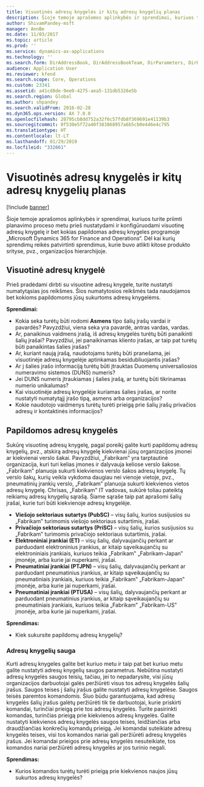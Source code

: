 ```yaml
---
title: Visuotinės adresų knygelės ir kitų adresų knygelių planas
description: Šioje temoje aprašomos aplinkybės ir sprendimai, kuriuos turite priimti planavimo proceso metu prieš nustatydami ir konfigūruodami visuotinę adresų knygelę ir bet kokias papildomas adresų knygeles programoje „Microsoft Dynamics 365 for Finance and Operations“. Dėl kai kurių sprendimų reikės patvirtinti sprendimus, kurie buvo atlikti kitose produkto srityse, pvz., organizacijos hierarchijoje.
author: ShivamPandey-msft
manager: AnnBe
ms.date: 11/03/2017
ms.topic: article
ms.prod: ''
ms.service: dynamics-ax-applications
ms.technology: ''
ms.search.form: DirAddressBook, DirAddressBookTeam, DirParameters, DirPartyTable
audience: Application User
ms.reviewer: kfend
ms.search.scope: Core, Operations
ms.custom: 23341
ms.assetid: a41cd8de-9ee0-4275-aea5-131db5326e5b
ms.search.region: Global
ms.author: shpandey
ms.search.validFrom: 2016-02-28
ms.dyn365.ops.version: AX 7.0.0
ms.openlocfilehash: 20795cb8dd752a32f6c57fdb8f369691e41139b3
ms.sourcegitcommit: 0f530e5f72a40f383868957a6b5cb0e446e4c795
ms.translationtype: HT
ms.contentlocale: lt-LT
ms.lasthandoff: 01/29/2019
ms.locfileid: "332661"
---
```

# <a name="plan-for-the-global-address-book-and-other-address-books"></a>Visuotinės adresų knygelės ir kitų adresų knygelių planas

[!include [banner](../includes/banner.md)]

Šioje temoje aprašomos aplinkybės ir sprendimai, kuriuos turite priimti planavimo proceso metu prieš nustatydami ir konfigūruodami visuotinę adresų knygelę ir bet kokias papildomas adresų knygeles programoje „Microsoft Dynamics 365 for Finance and Operations“. Dėl kai kurių sprendimų reikės patvirtinti sprendimus, kurie buvo atlikti kitose produkto srityse, pvz., organizacijos hierarchijoje.

## <a name="global-address-book"></a>Visuotinė adresų knygelė

Prieš pradėdami dirbti su visuotine adresų knygele, turite nustatyti numatytąsias jos reikšmes. Šios numatytosios reikšmės tada naudojamos bet kokioms papildomoms jūsų sukurtoms adresų knygelėms.

**Sprendimai:**

- Kokia seka turėtų būti rodomi **Asmens** tipo šalių įrašų vardai ir pavardės? Pavyzdžiui, viena seka yra pavardė, antras vardas, vardas.
- Ar, panaikinus vaidmens įrašą, iš adresų knygelės turėtų būti panaikinti šalių įrašai? Pavyzdžiui, jei panaikinamas kliento įrašas, ar taip pat turėtų būti panaikintas šalies įrašas?
- Ar, kuriant naują įrašą, naudotojams turėtų būti pranešama, jei visuotinėje adresų knygelėje aptinkamas besidubliuojantis įrašas?
- Ar į šalies įrašo informaciją turėtų būti įtrauktas Duomenų universaliosios numeravimo sistemos (DUNS) numeris?
- Jei DUNS numeris įtraukiamas į šalies įrašą, ar turėtų būti tikrinamas numerio unikalumas?
- Kai visuotinėje adresų knygelėje kuriamas šalies įrašas, ar norite nustatyti numatytąjį įrašo tipą, asmens arba organizacijos?
- Kokie naudotojo vaidmenys turėtų turėti prieigą prie šalių įrašų privačios adresų ir kontaktinės informacijos?

## <a name="additional-address-books"></a>Papildomos adresų knygelės

Sukūrę visuotinę adresų knygelę, pagal poreikį galite kurti papildomų adresų knygelių, pvz., atskirą adresų knygelę kiekvienai jūsų organizacijos įmonei ar kiekvienai verslo šakai. Pavyzdžiui, „Fabrikam‟ yra tarptautinė organizacija, kuri turi kelias įmones ir dalyvauja keliose verslo šakose. „Fabrikam‟ planuoja sukurti kiekvienos verslo šakos adresų knygelę. Tų verslo šakų, kurių veikla vykdoma daugiau nei vienoje vietoje, pvz., pneumatinių įrankių verslo, „Fabrikam‟ planuoja sukurti kiekvienos vietos adresų knygelę. Chrisas, „Fabrikam‟ IT vadovas, sukūrė toliau pateiktą reikiamų adresų knygelių sąrašą. Šiame sąraše taip pat aprašomi šalių įrašai, kurie turi būti kiekvienoje adresų knygelėje.

- **Viešojo sektoriaus sutartys (PubSC)** – visų šalių, kurios susijusios su „Fabrikam‟ turimomis viešojo sektoriaus sutartimis, įrašai.
- **Privačiojo sektoriaus sutartys (PriSC)** – visų šalių, kurios susijusios su „Fabrikam‟ turimomis privačiojo sektoriaus sutartimis, įrašai.
- **Elektroniniai įrankiai (ET)** – visų šalių, dalyvaujančių perkant ar parduodant elektroninius įrankius, ar kitaip sąveikaujančių su elektroniniais įrankiais, kuriuos teikia „Fabrikam‟ „Fabrikam-Japan‟ įmonėje, arba kurie jai nuperkami, įrašai.
- **Pneumatiniai įrankiai (PTJPN)** – visų šalių, dalyvaujančių perkant ar parduodant pneumatinius įrankius, ar kitaip sąveikaujančių su pneumatiniais įrankiais, kuriuos teikia „Fabrikam‟ „Fabrikam-Japan‟ įmonėje, arba kurie jai nuperkami, įrašai.
- **Pneumatiniai įrankiai (PTUSA)** – visų šalių, dalyvaujančių perkant ar parduodant pneumatinius įrankius, ar kitaip sąveikaujančių su pneumatiniais įrankiais, kuriuos teikia „Fabrikam‟ „Fabrikam-US‟ įmonėje, arba kurie jai nuperkami, įrašai.

**Sprendimas:**

- Kiek sukursite papildomų adresų knygelių?

### <a name="address-book-security"></a>Adresų knygelių sauga

Kurti adresų knygeles galite bet kuriuo metu ir taip pat bet kuriuo metu galite nustatyti adresų knygelių saugos parametrus. Nebūtina nustatyti adresų knygelės saugos teisių, tačiau, jei to nepadarysite, visi jūsų organizacijos darbuotojai galės peržiūrėti visus tos adresų knygelės šalių įrašus. Saugos teises į šalių įrašus galite nustatyti adresų knygelėse. Saugos teisės paremtos komandomis. Šiuo būdu garantuojama, kad adresų knygelės šalių įrašus galėtų peržiūrėti tik tie darbuotojai, kurie priskirti komandai, turinčiai prieigą prie tos adresų knygelės. Turite pasirinkti komandas, turinčias prieigą prie kiekvienos adresų knygelės. Galite nustatyti kiekvienos adresų knygelės saugos teises, leidžiančias arba draudžiančias konkrečių komandų prieigą. Jei komandai suteikiate adresų knygelės teises, visi tos komandos nariai gali peržiūrėti adresų knygelės įrašus. Jei komandai prieigos prie adresų knygelės nesuteikiate, tos komandos nariai peržiūrėti adresų knygelės ar jos turinio negali.

**Sprendimas:**

- Kurios komandos turėtų turėti prieigą prie kiekvienos naujos jūsų sukurtos adresų knygelės?
